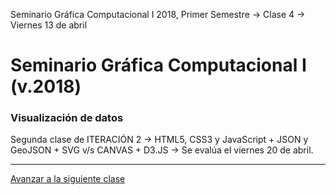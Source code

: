 Seminario Gráfica Computacional I 2018, Primer Semestre → Clase 4 → Viernes 13 de abril

# Seminario Gráfica Computacional I (v.2018)

### Visualización de datos

Segunda clase de ITERACIÓN 2 → HTML5, CSS3 y JavaScript + JSON y GeoJSON + SVG v/s CANVAS + D3.JS → Se evalúa el viernes 20 de abril.

- - - - 

[Avanzar a la siguiente clase](https://github.com/profesorfaco/dgp502_5/)
